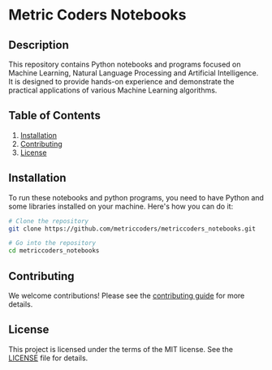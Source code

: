 # Metric Coders Notebooks

## Description
This repository contains Python notebooks and programs focused on Machine Learning, Natural Language Processing and Artificial Intelligence. It is designed to provide hands-on experience and demonstrate the practical applications of various Machine Learning algorithms.


## Table of Contents
1. [Installation](#installation)
2. [Contributing](#contributing)
3. [License](#license)

## Installation
To run these notebooks and python programs, you need to have Python and some libraries installed on your machine. Here's how you can do it:

```bash
# Clone the repository
git clone https://github.com/metriccoders/metriccoders_notebooks.git

# Go into the repository
cd metriccoders_notebooks
```


## Contributing
We welcome contributions! Please see the [contributing guide](CONTRIBUTING.md) for more details.

## License
This project is licensed under the terms of the MIT license. See the [LICENSE](LICENSE.md) file for details.
